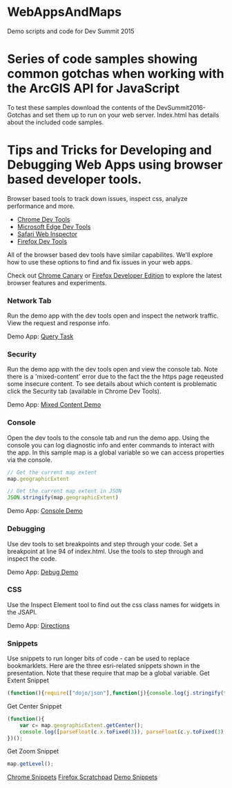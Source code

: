 # WebAppsAndMaps
Demo scripts and code for Dev Summit 2015

# Series of code samples showing common gotchas when working with the ArcGIS API for JavaScript
To test these samples download the contents of the DevSummit2016-Gotchas and set them up to run on your web server. Index.html has details about the included code samples. 


# Tips and Tricks for Developing and Debugging Web Apps using browser based developer tools. 

Browser based tools to track down issues, inspect css, analyze performance and more. 

  - [Chrome Dev Tools]
  - [Microsoft Edge Dev Tools]
  - [Safari Web Inspector]
  - [Firefox Dev Tools]
  
 All of the browser based dev tools have similar capabilites. We'll explore how to use these options to find and fix issues in your web apps. 

Check out [Chrome Canary] or [Firefox Developer Edition] to explore the latest browser features and experiments.

### Network Tab
Run the demo app with the dev tools open and inspect the network traffic. View the request and response info. 

Demo App:  [Query Task] 

### Security
Run the demo app with the dev tools open and view the console tab. Note there is a 'mixed-content' error due to the fact the the https page reqeusted some insecure content. To see details about which content is problematic click the Security tab (available in Chrome Dev Tools). 

Demo App: [Mixed Content Demo]

### Console
Open the dev tools to the console tab and run the demo app. Using the console you can log diagnostic info and enter commands to interact with the app. In this sample map is a global variable so we can access properties via the console. 
``` javascript
// Get the current map extent 
map.geographicExtent

// Get the current map extent in JSON
JSON.stringify(map.geographicExtent)
```
Demo App: [Console Demo]

### Debugging
Use dev tools to set breakpoints and step through your code. Set a breakpoint at line 94 of index.html. Use the tools to step through and inspect the code. 

Demo App: [Debug Demo]

### CSS 
Use the Inspect Element tool to find out the css class names for widgets in the JSAPI.

Demo App: [Directions]

### Snippets
Use snippets to run longer bits of code - can be used to replace bookmarklets. 
Here are the three esri-related snippets shown in the presentation. Note that these require that map be a global variable.
Get Extent Snippet
``` javascript
(function(){require(["dojo/json"],function(j){console.log(j.stringify(function(){var e=map.extent.toJson();e.xmin=parseInt(e.xmin);e.ymin=parseInt(e.ymin);e.xmax=parseInt(e.xmax);e.ymax=parseInt(e.ymax);return e;}()));})})();
```

Get Center Snippet
``` javascript
(function(){
    var c= map.geographicExtent.getCenter();
    console.log([parseFloat(c.x.toFixed(3)), parseFloat(c.y.toFixed(3))]);
})();
```

Get Zoom Snippet
``` javascript
map.getLevel();
```

[Chrome Snippets]
[Firefox Scratchpad]
[Demo Snippets]


[//]: # (These are reference links used in the body of this note and get stripped out when the markdown processor does its job. There is no need to format nicely because it shouldn't be seen. Thanks SO - http://stackoverflow.com/questions/4823468/store-comments-in-markdown-syntax)
   [Demo Snippets]: <http://www.briangrinstead.com/blog/devtools-snippets>
   [Chrome Snippets]: <https://developers.google.com/web/tools/chrome-devtools/debug/snippets/?hl=en>
   [Firefox Scratchpad]:<https://developer.mozilla.org/en-US/docs/Tools/Scratchpad>
   [Chrome Dev Tools]: <https://developer.chrome.com/devtools>
   [Chrome Canary]: <https://www.google.com/chrome/browser/canary.html>
   [Safari Web Inspector]: <https://developer.apple.com/library/safari/documentation/AppleApplications/Conceptual/Safari_Developer_Guide/Introduction/Introduction.html>
   [Firefox Dev Tools]: <https://developer.mozilla.org/en-US/docs/Tools>
   [Firefox Developer Edition]: <https://developer.mozilla.org/en-US/docs/Tools>
   [Microsoft Edge Dev Tools]: <https://dev.windows.com/en-us/microsoft-edge/platform/documentation/f12-devtools-guide/>
   [Query Task]: <https://developers.arcgis.com/javascript/beta/sample-code/tasks-query/index.html>
   [Mixed Content Demo]: <https://www.arcgis.com/apps/Minimalist/index.html?appid=6dbf11d8c0c84e55b19b864952ec0624>
   [Console Demo]: <http://developers.arcgis.com/javascript/samples/widget_basemap/>
   [Debug Demo]: <http://developers.arcgis.com/javascript/samples/query_buffer>
   [Directions]: <http://developers.arcgis.com/javascript/samples/widget_directions_basic/>
   [@thomasfuchs]: <http://twitter.com/thomasfuchs>
   [df1]: <http://daringfireball.net/projects/markdown/>
   [marked]: <https://github.com/chjj/marked>
   [Ace Editor]: <http://ace.ajax.org>
   [node.js]: <http://nodejs.org>
   [Twitter Bootstrap]: <http://twitter.github.com/bootstrap/>
   [keymaster.js]: <https://github.com/madrobby/keymaster>
   [jQuery]: <http://jquery.com>
   [@tjholowaychuk]: <http://twitter.com/tjholowaychuk>
   [express]: <http://expressjs.com>
   [AngularJS]: <http://angularjs.org>
   [Gulp]: <http://gulpjs.com>

   [PlDb]: <https://github.com/joemccann/dillinger/tree/master/plugins/dropbox/README.md>
   [PlGh]:  <https://github.com/joemccann/dillinger/tree/master/plugins/github/README.md>
   [PlGd]: <https://github.com/joemccann/dillinger/tree/master/plugins/googledrive/README.md>
   [PlOd]: <https://github.com/joemccann/dillinger/tree/master/plugins/onedrive/README.md>
